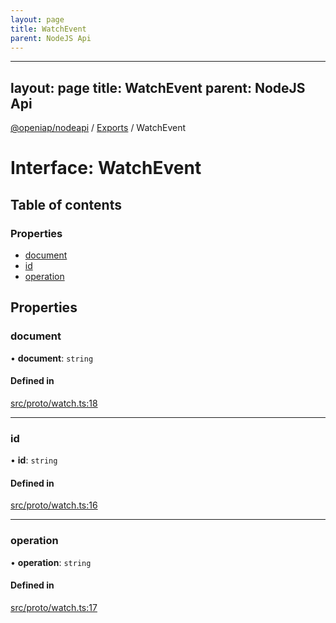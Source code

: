 ```yaml
---
layout: page
title: WatchEvent
parent: NodeJS Api
---
```

---
layout: page
title: WatchEvent
parent: NodeJS Api
---
[@openiap/nodeapi](../README.md) / [Exports](../modules.md) / WatchEvent

# Interface: WatchEvent

## Table of contents

### Properties

- [document](WatchEvent.html#document)
- [id](WatchEvent.html#id)
- [operation](WatchEvent.html#operation)

## Properties

### document

• **document**: `string`

#### Defined in

[src/proto/watch.ts:18](https://github.com/openiap/nodeapi/blob/a6b5438/src/proto/watch.ts#L18)

___

### id

• **id**: `string`

#### Defined in

[src/proto/watch.ts:16](https://github.com/openiap/nodeapi/blob/a6b5438/src/proto/watch.ts#L16)

___

### operation

• **operation**: `string`

#### Defined in

[src/proto/watch.ts:17](https://github.com/openiap/nodeapi/blob/a6b5438/src/proto/watch.ts#L17)
